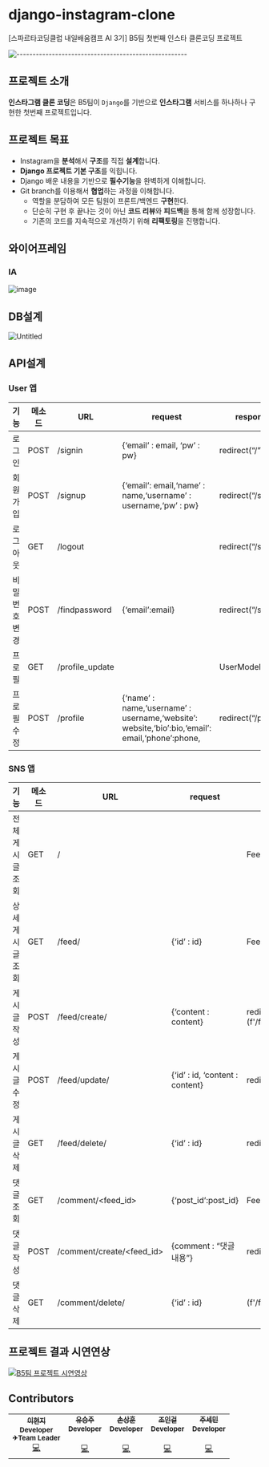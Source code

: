 # django-instagram-clone

[스파르타코딩클럽 내일배움캠프 AI 3기] B5팀 첫번째 인스타 클론코딩 프로젝트  



![-----------------------------------------------------](https://raw.githubusercontent.com/andreasbm/readme/master/assets/lines/rainbow.png)

## 프로젝트 소개
**인스타그램 클론 코딩**은 B5팀이 `Django`를 기반으로  **인스타그램** 서비스를 하나하나 구현한 첫번째 프로젝트입니다.


## 프로젝트 목표

- Instagram을 **분석**해서 **구조**를 직접 **설계**합니다.
- **Django 프로젝트 기본 구조**를 익힙니다.
- Django 배운 내용을 기반으로 **필수기능**을 완벽하게 이해합니다. 
- Git branch를 이용해서 **협업**하는 과정을 이해합니다.
    - 역할을 분담하여 모든 팀원이 프론트/백엔드 **구현**한다.
    - 단순히 구현 후 끝나는 것이 아닌 **코드 리뷰**와 **피드백**을 통해 함께 성장합니다.
    - 기존의 코드를 지속적으로 개선하기 위해 **리팩토링**을 진행합니다.
    
    
## 와이어프레임
### IA
![image](https://user-images.githubusercontent.com/12287842/194214627-2f8bf782-9aa2-4d8e-a8b7-1c9b5740dfa8.png)

## DB설계
![Untitled](https://user-images.githubusercontent.com/12287842/194217489-d473d7d6-23a3-4720-b3be-ca80830d44bf.png)

## API설계
### User 앱 
| 기능 | 메소드 | URL | request | response |
| --- | --- | --- | --- | --- |
| 로그인 | POST | /signin | {‘email’ : email, ‘pw’ : pw} | redirect(“/”) |
| 회원가입 | POST | /signup | {‘email’: email,‘name’ : name,‘username’ : username,‘pw’ : pw} | redirect(“/signin”) |
| 로그아웃 | GET | /logout |  | redirect(“/signin”) |
| 비밀번호 변경 | POST | /findpassword | {‘email’:email} | redirect(“/signin”) |
| 프로필 | GET | /profile_update |  | UserModel |
| 프로필 수정 | POST | /profile | {‘name’ : name,‘username’ : username,‘website’: website,‘bio’:bio,‘email’: email,‘phone’:phone, | redirect(“/profile”)|

### SNS 앱
| 기능 | 메소드 | URL | request | response |
| --- | --- | --- | --- | --- |
| 전체 게시글 조회 | GET | / |  | FeedModel |
| 상세 게시글 조회 | GET | /feed/<id> | {‘id’ : id} | FeedModel |
| 게시글 작성 | POST | /feed/create/ | {‘content : content} | redirect (f'/feed/{new_feed_id}') |
| 게시글 수정 | POST | /feed/update/<id> | {‘id’ : id, ‘content : content} | redirect(f'/feed/{id}') |
| 게시글 삭제 | GET | /feed/delete/<id> | {‘id’ : id} | redirect(“feed/<feed_id>”) |
| 댓글 조회 | GET | /comment/<feed_id> | {‘post_id’:post_id} | FeedCommentModel |
| 댓글 작성 | POST | /comment/create/<feed_id> | {comment : “댓글 내용”} | redirect(f'/feed/{id}') |
| 댓글 삭제 | GET | /comment/delete/<id> | {‘id’ : id} | (f'/feed/{current_feed_id}') |


## 프로젝트 결과 시연연상
[![B5팀 프로젝트 시연영상](http://img.youtube.com/vi/YEA9-4yuGwI/0.jpg)](https://www.youtube.com/watch?v=YEA9-4yuGwI&t=17s)



## Contributors

<table>
  <tr>
    <td align="center">
      <a href="https://github.com/LeeHyunji">
        <sub><b>이현지</b></sub></a><br />
        <sub><b>Developer</b></sub></a><br />
        <sub><b>✈Team Leader</b></sub></a><br />
        <a href="https://github.com/LeeHyunji" title="Code">💻</a>
    </td>
    <td align="center">
      <a href="https://github.com/seoungjuyu">
        <sub><b>유승주</b></sub></a><br />
        <sub><b>Developer</b></sub></a><br />
	<sub><b></b></sub></a><br />
        <a href="https://github.com/seoungjuyu" title="Code">💻</a>
    </td>
    <td align="center">
      <a href="https://github.com/son950610">
        <sub><b>손상훈</b></sub></a><br />
        <sub><b>Developer</b></sub></a><br />  
	<sub><b></b></sub></a><br />
        <a href="https://github.com/son950610" title="Code">💻</a>
    </td>
    <td align="center">
      <a href="https://github.com/Choding91">
        <sub><b>조인걸</b></sub></a><br />
        <sub><b>Developer</b></sub></a><br />    
	<sub><b></b></sub></a><br />
        <a href="https://github.com/Choding91" title="Code">💻</a>
    </td>
    <td align="center">
      <a href="https://github.com/jetaime95">
        <sub><b>주세민</b></sub></a><br />
        <sub><b>Developer</b></sub></a><br />    
	<sub><b></b></sub></a><br />
        <a href="https://github.com/jetaime95" title="Code">💻</a>
    </td>
  </tr>
</table>  
